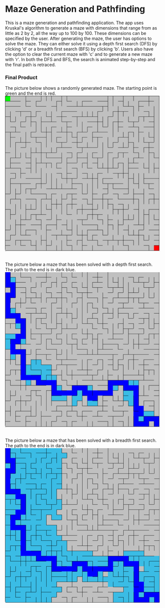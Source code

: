 # **Maze Generation and Pathfinding**

This is a maze generation and pathfinding application. The app uses Kruskal's algorithm to generate a maze with dimensions that range from as little as 2 by 2, all the way up to 100 by 100. These dimensions can be specified by the user. After generating the maze, the user has options to solve the maze. They can either solve it using a depth first search (DFS) by clicking 'd' or a breadth first search (BFS) by clicking 'b'. Users also have the option to clear the current maze with 'c' and to generate a new maze with 'r'. In both the DFS and BFS, the search is animated step-by-step and the final path is retraced. 



### Final Product
The picture below shows a randomly generated maze. The starting point is green and the end is red.<br>
![Starting Maze](images/starting.png) <br> <br>

The picture below a maze that has been solved with a depth first search. The path to the end is in dark blue. <br>
![DFS](images/dfs.png) <br> <br>

The picture below a maze that has been solved with a breadth first search. The path to the end is in dark blue. <br>
![DFS](images/bfs.png) <br>
